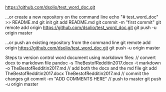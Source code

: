 https://github.com/dsolio/test_word_doc.git

…or create a new repository on the command line
echo "# test_word_doc" >> README.md
git init
git add README.md
git commit -m "first commit"
git remote add origin https://github.com/dsolio/test_word_doc.git
git push -u origin master


…or push an existing repository from the command line 
git remote add origin https://github.com/dsolio/test_word_doc.git
git push -u origin master


Steps to version control word document using markdown files:
// convert docx to markdown file
pandoc -s TheBestofRedditin2017.docx -t markdown -o TheBestofRedditin2017.md
// add both the docx and the md file
git add TheBestofRedditin2017.docx TheBestofRedditin2017.md
// commit the changes
git commit -m "ADD COMMENTS HERE"
// push to master
git push -u origin master

